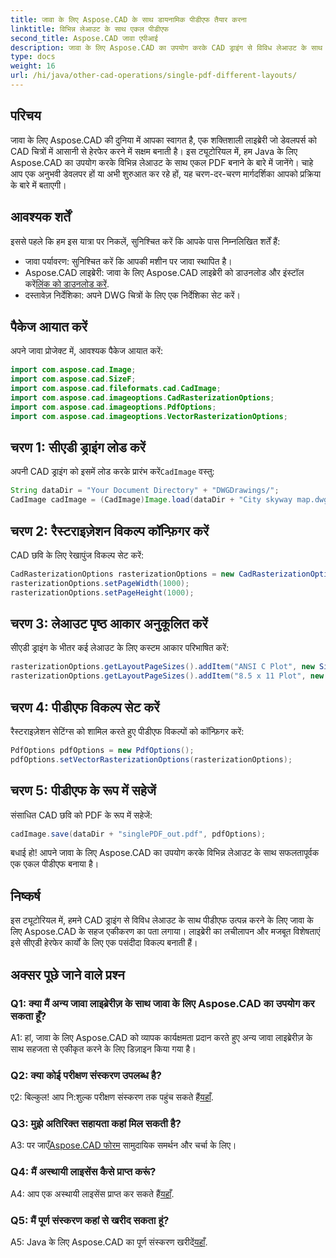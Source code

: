 ```yaml
---
title: जावा के लिए Aspose.CAD के साथ डायनामिक पीडीएफ तैयार करना
linktitle: विभिन्न लेआउट के साथ एकल पीडीएफ
second_title: Aspose.CAD जावा एपीआई
description: जावा के लिए Aspose.CAD का उपयोग करके CAD ड्राइंग से विविध लेआउट के साथ शानदार पीडीएफ बनाएं। जावा डेवलपर्स के लिए आसान एकीकरण और शक्तिशाली सुविधाएँ।
type: docs
weight: 16
url: /hi/java/other-cad-operations/single-pdf-different-layouts/
---
```

## परिचय

जावा के लिए Aspose.CAD की दुनिया में आपका स्वागत है, एक शक्तिशाली लाइब्रेरी जो डेवलपर्स को CAD चित्रों में आसानी से हेरफेर करने में सक्षम बनाती है। इस ट्यूटोरियल में, हम Java के लिए Aspose.CAD का उपयोग करके विभिन्न लेआउट के साथ एकल PDF बनाने के बारे में जानेंगे। चाहे आप एक अनुभवी डेवलपर हों या अभी शुरुआत कर रहे हों, यह चरण-दर-चरण मार्गदर्शिका आपको प्रक्रिया के बारे में बताएगी।

## आवश्यक शर्तें

इससे पहले कि हम इस यात्रा पर निकलें, सुनिश्चित करें कि आपके पास निम्नलिखित शर्तें हैं:
- जावा पर्यावरण: सुनिश्चित करें कि आपकी मशीन पर जावा स्थापित है।
-  Aspose.CAD लाइब्रेरी: जावा के लिए Aspose.CAD लाइब्रेरी को डाउनलोड और इंस्टॉल करें[लिंक को डाउनलोड करें](https://releases.aspose.com/cad/java/).
- दस्तावेज़ निर्देशिका: अपने DWG चित्रों के लिए एक निर्देशिका सेट करें।

## पैकेज आयात करें

अपने जावा प्रोजेक्ट में, आवश्यक पैकेज आयात करें:

```java
import com.aspose.cad.Image;
import com.aspose.cad.SizeF;
import com.aspose.cad.fileformats.cad.CadImage;
import com.aspose.cad.imageoptions.CadRasterizationOptions;
import com.aspose.cad.imageoptions.PdfOptions;
import com.aspose.cad.imageoptions.VectorRasterizationOptions;
```

## चरण 1: सीएडी ड्राइंग लोड करें

 अपनी CAD ड्राइंग को इसमें लोड करके प्रारंभ करें`CadImage` वस्तु:

```java
String dataDir = "Your Document Directory" + "DWGDrawings/";
CadImage cadImage = (CadImage)Image.load(dataDir + "City skyway map.dwg");
```

## चरण 2: रैस्टराइज़ेशन विकल्प कॉन्फ़िगर करें

CAD छवि के लिए रेखापुंज विकल्प सेट करें:

```java
CadRasterizationOptions rasterizationOptions = new CadRasterizationOptions();
rasterizationOptions.setPageWidth(1000);
rasterizationOptions.setPageHeight(1000);
```

## चरण 3: लेआउट पृष्ठ आकार अनुकूलित करें

सीएडी ड्राइंग के भीतर कई लेआउट के लिए कस्टम आकार परिभाषित करें:

```java
rasterizationOptions.getLayoutPageSizes().addItem("ANSI C Plot", new SizeF(500, 1000));
rasterizationOptions.getLayoutPageSizes().addItem("8.5 x 11 Plot", new SizeF(1000, 100));
```

## चरण 4: पीडीएफ विकल्प सेट करें

रैस्टराइज़ेशन सेटिंग्स को शामिल करते हुए पीडीएफ विकल्पों को कॉन्फ़िगर करें:

```java
PdfOptions pdfOptions = new PdfOptions();
pdfOptions.setVectorRasterizationOptions(rasterizationOptions);
```

## चरण 5: पीडीएफ के रूप में सहेजें

संसाधित CAD छवि को PDF के रूप में सहेजें:

```java
cadImage.save(dataDir + "singlePDF_out.pdf", pdfOptions);
```

बधाई हो! आपने जावा के लिए Aspose.CAD का उपयोग करके विभिन्न लेआउट के साथ सफलतापूर्वक एक एकल पीडीएफ बनाया है।

## निष्कर्ष

इस ट्यूटोरियल में, हमने CAD ड्राइंग से विविध लेआउट के साथ पीडीएफ उत्पन्न करने के लिए जावा के लिए Aspose.CAD के सहज एकीकरण का पता लगाया। लाइब्रेरी का लचीलापन और मजबूत विशेषताएं इसे सीएडी हेरफेर कार्यों के लिए एक पसंदीदा विकल्प बनाती हैं।

## अक्सर पूछे जाने वाले प्रश्न

### Q1: क्या मैं अन्य जावा लाइब्रेरीज़ के साथ जावा के लिए Aspose.CAD का उपयोग कर सकता हूँ?

A1: हां, जावा के लिए Aspose.CAD को व्यापक कार्यक्षमता प्रदान करते हुए अन्य जावा लाइब्रेरीज़ के साथ सहजता से एकीकृत करने के लिए डिज़ाइन किया गया है।

### Q2: क्या कोई परीक्षण संस्करण उपलब्ध है?

 ए2: बिल्कुल! आप नि:शुल्क परीक्षण संस्करण तक पहुंच सकते हैं[यहाँ](https://releases.aspose.com/).

### Q3: मुझे अतिरिक्त सहायता कहां मिल सकती है?

 A3: पर जाएँ[Aspose.CAD फोरम](https://forum.aspose.com/c/cad/19) सामुदायिक समर्थन और चर्चा के लिए।

### Q4: मैं अस्थायी लाइसेंस कैसे प्राप्त करूं?

 A4: आप एक अस्थायी लाइसेंस प्राप्त कर सकते हैं[यहाँ](https://purchase.aspose.com/temporary-license/).

### Q5: मैं पूर्ण संस्करण कहां से खरीद सकता हूं?

A5: Java के लिए Aspose.CAD का पूर्ण संस्करण खरीदें[यहाँ](https://purchase.aspose.com/buy).